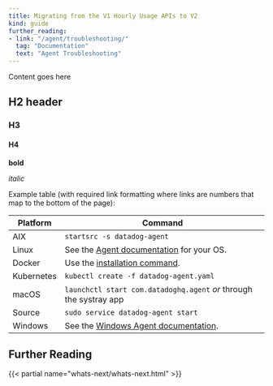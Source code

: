```yaml
---
title: Migrating from the V1 Hourly Usage APIs to V2
kind: guide
further_reading:
- link: "/agent/troubleshooting/"
  tag: "Documentation"
  text: "Agent Troubleshooting"
---
```


Content goes here

## H2 header

### H3

#### H4

__bold__

_italic_ 

Example table (with required link formatting where links are numbers that map to the bottom of the page):

| Platform   | Command                                                            |
|------------|--------------------------------------------------------------------|
| AIX        | `startsrc -s datadog-agent`                                        |
| Linux      | See the [Agent documentation][1] for your OS.                      |
| Docker     | Use the [installation command][2].                                 |
| Kubernetes | `kubectl create -f datadog-agent.yaml`                             |
| macOS      | `launchctl start com.datadoghq.agent` *or* through the systray app |
| Source     | `sudo service datadog-agent start`                                 |
| Windows    | See the [Windows Agent documentation][3].                          |

## Further Reading

{{< partial name="whats-next/whats-next.html" >}}

[1]: /agent/
[2]: /agent/docker/
[3]: /agent/basic_agent_usage/windows/
